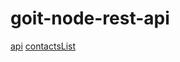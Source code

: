 # goit-node-rest-api

[api](https://goit-node-rest-api.vercel.app/api/)
[contactsList](https://goit-node-rest-api.vercel.app/api/contacts/)
